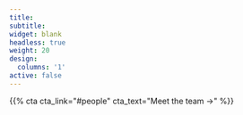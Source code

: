 ```yaml
---
title:
subtitle:
widget: blank
headless: true
weight: 20
design:
  columns: '1'
active: false
---
```


{{% cta cta_link="#people" cta_text="Meet the team →" %}}
